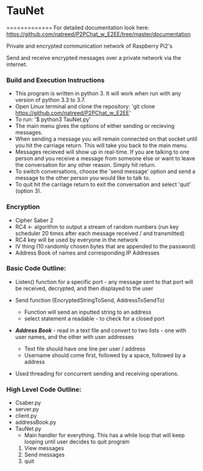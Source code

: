 # TauNet
=============
For detailed documentation look here:  https://github.com/natreed/P2PChat_w_E2EE/tree/master/documentation

Private and encrypted communication network of Raspberry Pi2's

Send and receive encrypted messages over a private network via the internet.

### Build and Execution Instructions

- This program is written in python 3. It will work when run with any version of python 3.3 to 3.7.
- Open Linux terminal and clone the repository: 'git clone https://github.com/natreed/P2PChat_w_E2EE'	
- To run:  '$ python3 TauNet.py'
- The main menu gives the options of either sending or recieving messages.  
- When sending a message you will remain connected on that socket until you hit the carriage return.  This will take you back to the main menu.
- Messages recieved will show up in real-time.  If you are talking to one person and you receive a message from someone else or want to leave the conversation for any other reason.  Simply hit return.
- To switch conversations, choose the 'send message' option and send a message to the other person you would like to talk to. 
- To quit hit the carriage return to exit the conversation and select 'quit' (option 3).

### Encryption
- Cipher Saber 2
- RC4 <- algorithm to output a stream of random numbers (run key scheduler 20 times after each message received / and transmitted)
- RC4 key will be used by everyone in the network
- IV thing (10 randomly chosen bytes that are appended to the password)
- Address Book of names and corresponding IP Addresses


### Basic Code Outline:
- Listen() function for a specific port - any message sent to that port will be received, decrypted, and then displayed to the user
- Send function (EncryptedStringToSend, AddressToSendTo)
    - Function will send an inputted string to an address 
    - select statement a readable - to check for a closed port
        
- ***Address Book*** - read in a text file and convert to two lists - one with user names, and the other with user addresses
    - Text file should have one line per user / address
    - Username should come first, followed by a space, followed by a address

- Used threading for concurrent sending and receiving operations.

### High Level Code Outline:
 - Csaber.py 
 - server.py
 - client.py
 - addressBook.py
 - TauNet.py
    - Main handler for everything. This has a while loop that will keep looping until user decides to quit program
	1. View messages
	2. Send messages
	3. quit
